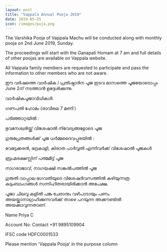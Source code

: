 ```yaml
---
layout: post
title: "Vappala Annual Pooja 2019"
date: 2019-05-25
icon: /images/puja.png
---
```


The Varshika Pooja of Vappala Machu will be conducted along with monthly pooja on 2nd June 2019, Sunday.

The proceedings will start with the Ganapati Homam at 7 am and full details of other poojas are available on Vappala website.

All Vappala family members are requested to participate and pass the information to other members who are not aware.

ഈ വർഷത്തെ വാർഷിക / പ്രതിഷ്ഠാദിന പൂജ ഇടവ മാസത്തെ പൂജയോടൊപ്പം June 2ന് നടത്താൻ ഉദ്ദേശിക്കുന്നു.

വാർഷികപൂജാവിധികൾ:

ഗണപതി ഹോമം (രാവിലെ 7 മണി )

പടിഞ്ഞാറ്റയിൽ :

ഭുവനേശ്വരിയ്ക്ക് വിശേഷാൽ നിവേദ്യങ്ങളോടെ പൂജ

ഗുരുപ്രേതങ്ങൾക്ക് പൂജ
ധർമ്മദൈവപ്പുരയിൽ :

വേട്ടേക്കരൻ, ഭദ്രകാളി, കിരാത പാർവ്വതി എന്നിവർക്ക് വിശേഷാൽ പൂജകൾ

ബ്രഹ്മരക്ഷസ്സിന് പത്മമിട്ട് പൂജ

നാഗരാജാവ്, നാഗയക്ഷി സങ്കൽപത്തിൽ പൂജ

ഗുരുതി
വാപ്പാല ഭഗവതിയുടെ വിശേഷദിവസത്തിൽ കഴിയുന്നത്ര കുടുംബാംഗങ്ങൾ സന്നിഹിതരായിരിക്കാൻ അപേക്ഷ.

പൂജാ ചിലവു കളിൽ പങ്കു ചേരാനും വഴിപാടായും പണം അയയ്ക്കാനാഗ്രഹിക്കുന്നവർക്ക് താഴെ പറയുന്ന അക്കൗണ്ടിൽ അയക്കാവുന്നതാണ്.

Name Priya C

Account No: Contact +91 9895109904

IFSC code HDFC0001533

Please mention 'Vappala Pooja' in the purpose column

